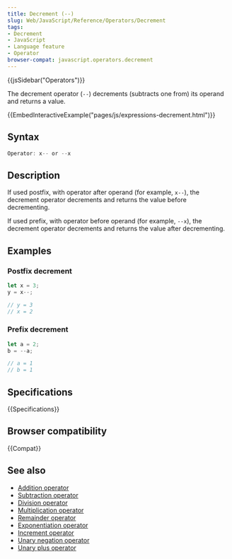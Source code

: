 ```yaml
---
title: Decrement (--)
slug: Web/JavaScript/Reference/Operators/Decrement
tags:
- Decrement
- JavaScript
- Language feature
- Operator
browser-compat: javascript.operators.decrement
---
```

{{jsSidebar("Operators")}}

The decrement operator (`--`) decrements (subtracts one from) its operand and
returns a value.

{{EmbedInteractiveExample("pages/js/expressions-decrement.html")}}

## Syntax

```js
Operator: x-- or --x
```

## Description

If used postfix, with operator after operand (for example, `x--`), the decrement
operator decrements and returns the value before decrementing.

If used prefix, with operator before operand (for example, `--x`), the decrement
operator decrements and returns the value after decrementing.

## Examples

### Postfix decrement

```js
let x = 3;
y = x--;

// y = 3
// x = 2
```

### Prefix decrement

```js
let a = 2;
b = --a;

// a = 1
// b = 1
```

## Specifications

{{Specifications}}

## Browser compatibility

{{Compat}}

## See also

- [Addition operator](/en-US/docs/Web/JavaScript/Reference/Operators/Addition)
- [Subtraction operator](/en-US/docs/Web/JavaScript/Reference/Operators/Subtraction)
- [Division operator](/en-US/docs/Web/JavaScript/Reference/Operators/Division)
- [Multiplication operator](/en-US/docs/Web/JavaScript/Reference/Operators/Multiplication)
- [Remainder operator](/en-US/docs/Web/JavaScript/Reference/Operators/Remainder)
- [Exponentiation operator](/en-US/docs/Web/JavaScript/Reference/Operators/Exponentiation)
- [Increment operator](/en-US/docs/Web/JavaScript/Reference/Operators/Increment)
- [Unary negation operator](/en-US/docs/Web/JavaScript/Reference/Operators/Unary_negation)
- [Unary plus operator](/en-US/docs/Web/JavaScript/Reference/Operators/Unary_plus)
